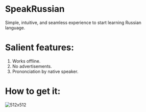 # SpeakRussian
Simple, intuitive, and seamless experience to start learning Russian language.
# Salient features:
1. Works offline.
2. No advertisements.
3. Prononciation by native speaker.
# How to get it:
![512x512](https://user-images.githubusercontent.com/29640816/235524663-58db1461-d16b-49e8-816b-665dd57d1369.png)
